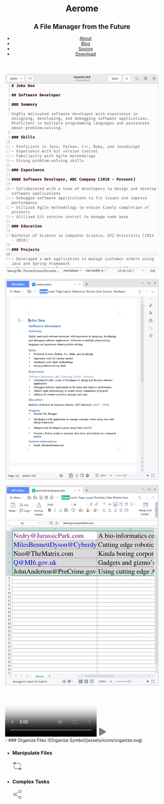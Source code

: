 <head>
    <link rel="preload" href="styles.css" as="style">
    <link rel="stylesheet" href="styles.css">
    <title>Aerome</title>
    <meta name="viewport" content="width=device-width, initial-scale=1.0">
</head>

<header>

# Aerome
## A File Manager from the Future

- [About](index.html)
- [Blog](blog.html)
- [Source](https://github.com/PromptProgrammingLanguage/aerome)
- [Download](https://github.com/PromptProgrammingLanguage/aerome/releases/mac-os.zip)

</header>

<main>

<div style="position: relative;">

![resume as a markdown file](assets/images/resume-md.png)

![resume as a word file](assets/images/resume-word.png)

![employers](assets/images/potential-employers.png)

<div class="video-container">
<video
    playsinline
    poster="assets/images/ss.png"
    id="demo"
    onclick="this.paused ? playDemo() : pauseDemo()">
    <source src="https://media.githubusercontent.com/media/AeromeFileManager/AeromeFileManager.github.io/master/assets/video/demo.mp4"></source>
</video>

<img src="assets/icons/play-large-symbolic.svg">
</div>

</div>

</main>

<footer>
- ### Organize Files
  ![Organize Symbol](assets/icons/organize.svg)

- ### Manipulate Files
  ![Sort](assets/icons/sort.svg)

- ### Complex Tasks
  ![Share Symbol](assets/icons/share.svg)
</footer>

<script src="interactive.js"></script>
